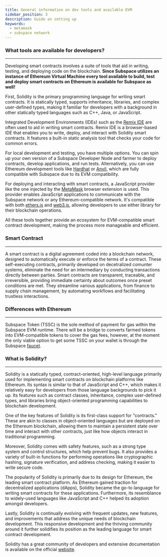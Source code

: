 ```yaml
---
title: General information on dev tools and available EVM
sidebar_position: 3
description: Guide on setting up
keywords:
  - metamask
  - subspace network
---
```


### What tools are available for developers?

---

Developing smart contracts involves a suite of tools that aid in writing, testing, and deploying code on the blockchain. **Since Subspace utilizes an instance of Ethereum Virtual Machine every tool available to build, test and deploy smart contracts on Ethereum is available for Subspace as well!**

First, Solidity is the primary programming language for writing smart contracts. It is statically typed, supports inheritance, libraries, and complex user-defined types, making it familiar for developers with a background in other statically typed languages such as C++, Java, or JavaScript.

Integrated Development Environments (IDEs) such as the [Remix IDE](https://remix.ethereum.org/) are often used to aid in writing smart contracts. Remix IDE is a browser-based IDE that enables you to write, deploy, and interact with Solidity smart contracts. It features a built-in static analysis tool that checks your code for common errors.

For local development and testing, you have multiple options. You can spin up your own version of a Subspace Developer Node and farmer to deploy contracts, develop applications, and run tests. Alternatively, you can use Ethereum development tools like [Hardhat](https://hardhat.org/hardhat-network/docs/overview) or [Anvil](https://book.getfoundry.sh/anvil/), which are fully compatible with Subspace due to its EVM compatibility.

For deploying and interacting with smart contracts, a JavaScript provider like the one injected by the [MetaMask](https://metamask.io/) browser extension is used. This provider enables JavaScript applications to communicate with the Subspace network or any Ethereum-compatible network. It's compatible with both [ethers.js](https://docs.ethers.org/v5/) and [web3.js](https://web3js.readthedocs.io/en/v1.10.0/), allowing developers to use either library for their blockchain operations.

All these tools together provide an ecosystem for EVM-compatible smart contract development, making the process more manageable and efficient.

### Smart Contract

---

A smart contract is a digital agreement coded into a blockchain network, designed to automatically execute or enforce the terms of a contract. These self-executing contracts, primarily developed on decetralized comunter systems, eliminate the need for an intermediary by conducting transactions directly between parties. Smart contracts are transparent, traceable, and irreversible, providing immediate certainty about outcomes once preset conditions are met. They streamline various applications, from finance to supply chain management, by automating workflows and facilitating trustless interactions.

### Differences with Ethereum

---

Subspace Token (TSSC) is the sole method of payment for gas within the Subspace EVM runtime.
There will be a bridge to converts farmed tokens into EVM-compatible tokens to cover the gas fees, however, at the moment the only viable option to get some TSSC on your wallet is through the Subspace [faucet](https://forms.gle/qK7VMEFXDYzQ1u9N9).

### What is Solidity?

---

Solidity is a statically typed, contract-oriented, high-level language primarily used for implementing smart contracts on blockchain platforms like Ethereum. Its syntax is similar to that of JavaScript and C++, which makes it relatively easy for developers from those language backgrounds to pick it up. Its features such as contract classes, inheritance, complex user-defined types, and libraries bring object-oriented programming capabilities to blockchain development.

One of the key features of Solidity is its first-class support for "contracts." These are akin to classes in object-oriented languages but are deployed on the Ethereum blockchain, allowing them to maintain a persistent state over time and interact with other contracts, just like how objects interact in traditional programming.

Moreover, Solidity comes with safety features, such as a strong type system and control structures, which help prevent bugs. It also provides a variety of built-in functions for performing operations like cryptographic hashing, signature verification, and address checking, making it easier to write secure code.

The popularity of Solidity is primarily due to its design for Ethereum, the leading smart contract platform. As Ethereum gained traction for decentralized applications (dApps), Solidity became the go-to language for writing smart contracts for these applications. Furthermore, its resemblance to widely-used languages like JavaScript and C++ helped its adoption amongst developers.

Lastly, Solidity is continually evolving with frequent updates, new features, and improvements that address the unique needs of blockchain development. This responsive development and the thriving community around it further solidifies its position as the leading language for smart contract development.

Solidity has a great community of developers and extensive documentation is available on the official [website](https://soliditylang.org/).
